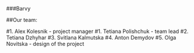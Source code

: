 ###Barvy

##Our team:

#1. Alex Kolesnik - project manager
#1. Tetiana Polishchuk - team lead
#2. Tetiana Dzhyhar
#3. Svitlana Kalmutska
#4. Anton Demydov
#5. Olga Novitska - design of the project
